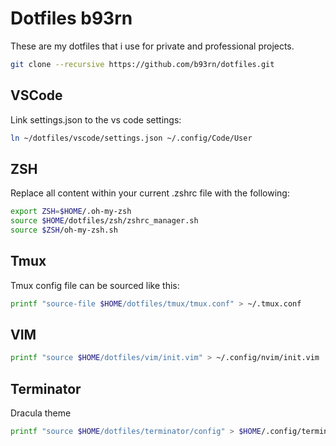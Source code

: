 # Dotfiles b93rn

These are my dotfiles that i use for private and professional projects.

```bash
git clone --recursive https://github.com/b93rn/dotfiles.git
```

## VSCode

Link settings.json to the vs code settings:

```bash
ln ~/dotfiles/vscode/settings.json ~/.config/Code/User
```

## ZSH

Replace all content within your current .zshrc file with the following:

```bash
export ZSH=$HOME/.oh-my-zsh
source $HOME/dotfiles/zsh/zshrc_manager.sh
source $ZSH/oh-my-zsh.sh
```

## Tmux

Tmux config file can be sourced like this:

```bash
printf "source-file $HOME/dotfiles/tmux/tmux.conf" > ~/.tmux.conf
```

## VIM

```bash
printf "source $HOME/dotfiles/vim/init.vim" > ~/.config/nvim/init.vim
```

## Terminator

Dracula theme

```bash
printf "source $HOME/dotfiles/terminator/config" > $HOME/.config/terminator/config
```
